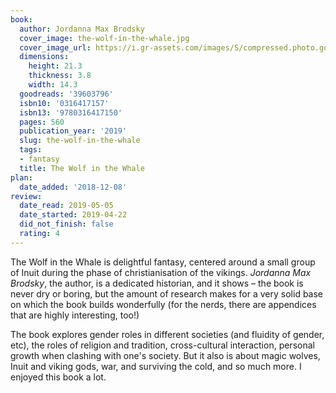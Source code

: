 ```yaml
---
book:
  author: Jordanna Max Brodsky
  cover_image: the-wolf-in-the-whale.jpg
  cover_image_url: https://i.gr-assets.com/images/S/compressed.photo.goodreads.com/books/1540397050l/39603796._SX98_.jpg
  dimensions:
    height: 21.3
    thickness: 3.8
    width: 14.3
  goodreads: '39603796'
  isbn10: '0316417157'
  isbn13: '9780316417150'
  pages: 560
  publication_year: '2019'
  slug: the-wolf-in-the-whale
  tags:
  - fantasy
  title: The Wolf in the Whale
plan:
  date_added: '2018-12-08'
review:
  date_read: 2019-05-05
  date_started: 2019-04-22
  did_not_finish: false
  rating: 4
---
```


The Wolf in the Whale is delightful fantasy, centered around a small group of Inuit during the phase of christianisation of the vikings. *Jordanna Max Brodsky*, the author, is a dedicated historian, and it shows – the book is never dry or boring, but the amount of research makes for a very solid base on which the book builds wonderfully (for the nerds, there are appendices that are highly interesting, too!)

The book explores gender roles in different societies (and fluidity of gender, etc), the roles of religion and tradition, cross-cultural interaction, personal growth when clashing with one's society. But it also is about magic wolves, Inuit and viking gods, war, and surviving the cold, and so much more. I enjoyed this book a lot.
